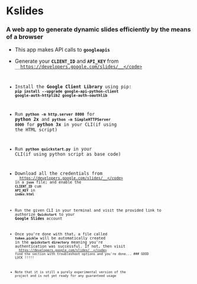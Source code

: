 # Kslides

### A web app to generate dynamic slides efficiently by the means of a browser

* This app makes API calls to <code>__googleapis__</code>
* Generate your <code>__CLIENT_ID__</code> and <code>__API_KEY__</code> from <code>__https://developers.google.com/slides/__</code>
* Install the __Google Client Library__ using pip:
      <code>__pip install --upgrade google-api-python-client google-auth-httplib2 google-auth-oauthlib__</code>
* Run <code>__python -m http.server 8000__</code> for __python 2x__ and <code>__python -m SimpleHTTPServer 8000__</code> for __python 3x__ in your CLI(if using the HTML script)
* Run <code>__python quickstart.py__</code> in your CLI(if using python script as base code)
* Download all the credentials from <code>__https://developers.google.com/slides/__</code> in a <code>__json__</code> file; and enable the <code>__CLIENT_ID__</code> cum <code>__API_KEY__</code> in <code>__index.html__</code>
* Run the given CLI in your terminal and visit the provided link to authorize <code>__Quickstart__</code> to your __Google Slides__ account
* Once you're done with that, a file called <code>__token.pickle__</code> will be automatically created in the <code>__quickstart directory__</code> meaning you're authentication was successful. If not, then visit <code>__https://developers.google.com/slides/__</code> find the section with troubleshoot options and you're done... ### GOOD LUCK !!!!!


* Note that it is still a purely experimental version of the project and is not yet ready for any guaranteed usage
